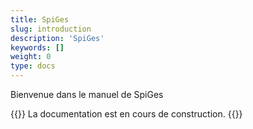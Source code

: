 ```yaml
---
title: SpiGes
slug: introduction
description: 'SpiGes'
keywords: []
weight: 0
type: docs
---
```


Bienvenue dans le manuel de SpiGes 

{{<alert color="info">}}
La documentation est en cours de construction.
{{</alert>}}
